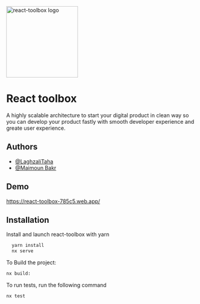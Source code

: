<img width="190" alt="react-toolbox logo" src="https://github.com/digisquad/react-toolbox/assets/10932367/3635c391-b2be-45f3-a90c-95df40d96855">

# React toolbox
A highly scalable architecture to start your digital product in clean way so you can develop your product fastly with smooth developer experience and  greate user experience.





## Authors

- [@LaghzaliTaha](https://github.com/LaghzaliTaha)
- [@Maimoun Bakr](https://github.com/MBakero)


## Demo

https://react-toolbox-785c5.web.app/


## Installation

Install and launch react-toolbox with yarn

```bash
  yarn install
  nx serve
```

To Build the project: 

```bash
nx build: 
```  

To run tests, run the following command

```bash
nx test
